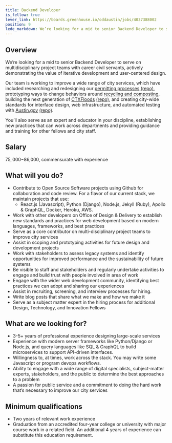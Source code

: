 ```yaml
---
title: Backend Developer
is_fellow: true
lever_link: https://boards.greenhouse.io/oddaustin/jobs/4037388002
position: 9
lede_markdown: We’re looking for a mid to senior Backend Developer to serve on multidisciplinary project teams with career civil servants, actively demonstrating the value of iterative development and user-centered design. 
---
```


## Overview

We’re looking for a mid to senior Backend Developer to serve on multidisciplinary project teams with career civil servants, actively demonstrating the value of iterative development and user-centered design.

Our team is working to improve a wide range of city services, which have included researching and redesigning our [permitting processes](http://permittingatx.com/) [(repo)](https://github.com/cityofaustin/Residential-Permitting), prototyping ways to change behaviors around [recycling and composting](http://www.austintexas.gov/department/austin-resource-recovery), building the next generation of [CTXFloods](http://floods.austintexas.io/) [(repo)](https://github.com/cityofaustin/ctxfloods), and creating city-wide standards for interface design, web infrastructure, and automated testing with [Austin.gov](https://alpha.austin.gov/) [(repo)](https://github.com/cityofaustin/janis).

You’ll also serve as an expert and educator in your discipline, establishing new practices that can work across departments and providing guidance and training for other fellows and city staff. 

## Salary

$75,000-$86,000, commensurate with experience

## What will you do?

- Contribute to Open Source Software projects using Github for collaboration and code review. For a flavor of our current stack, we maintain projects that use:
    - React.js (Javascript), Python (Django), Node.js, Jekyll (Ruby), Apollo & GraphQL, Docker, Heroku, AWS.
- Work with other developers on Office of Design & Delivery  to establish new standards and practices for web development based on modern languages, frameworks, and best practices
- Serve as a core contributor on multi-disciplinary project teams to improve city services
- Assist in scoping and prototyping activities for future design and development projects
- Work with stakeholders to assess legacy systems and identify opportunities for improved performance and the sustainability of future systems
- Be visible to staff and stakeholders and regularly undertake activities to engage and build trust with people involved in area of work
- Engage with the wider web development community, identifying best practices we can adopt and sharing our experiences
- Assist in recruiting, screening, and interview processes for hiring.
- Write blog posts that share what we make and how we make it
- Serve as a subject matter expert in the hiring process for additional Design, Technology, and Innovation Fellows


## What are we looking for?

- 3-5+ years of professional experience designing large-scale services
- Experience with modern server frameworks like Python/Django or Node.js, and query languages like SQL & GraphQL to build microservices to support API-driven interfaces.
- Willingness to, at times, work across the stack. You may write some Javascript or program devops workflows.
- Ability to engage with a wide range of digital specialists, subject-matter experts, stakeholders, and the public to determine the best approaches to a problem
- A passion for public service and a commitment to doing the hard work that’s necessary to improve our city services

## Minimum qualifications

*   Two years of relevant work experience
*   Graduation from an accredited four-year college or university with major course work in a related field. An additional 4 years of experience can substitute this education requirement.
